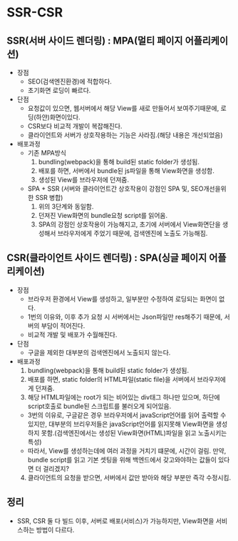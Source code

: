 # SSR-CSR
 
## SSR(서버 사이드 렌더링) : MPA(멀티 페이지 어플리케이션)  
  * 장점
    + SEO(검색엔진환경)에 적합하다.  
    + 초기화면 로딩이 빠르다.  
  * 단점
    + 요청값이 있으면, 웹서버에서 해당 View를 새로 만들어서 보여주기때문에, 로딩(하얀)화면이있다.  
    + CSR보다 비교적 개발이 복잡해진다.  
    + 클라이언트와 서버가 상호작용하는 기능은 사라짐.(해당 내용은 개선되었음)  
  * 배포과정  
    - 기존 MPA방식  
      1. bundling(webpack)을 통해 build된 static folder가 생성됨.  
      2. 배포를 하면, 서버에서 bundle된 js파일을 통해 View화면을 생성함.  
      3. 생성된 View를 브라우저에 던져줌.  
    - SPA + SSR (서버와 클라이언트간 상호작용이 강점인 SPA 및, SEO개선을위한 SSR 병합)  
      1. 위의 3단계와 동일함.  
      2. 던져진 View화면의 bundle요청 script를 읽어옴.  
      3. SPA의 강점인 상호작용이 가능해지고, 초기에 서버에서 View화면단을 생성해서 브라우저에게 주었기 때문에, 검색엔진에 노출도 가능해짐.  
## CSR(클라이언트 사이드 렌더링) : SPA(싱글 페이지 어플리케이션)
  * 장점  
    + 브라우저 환경에서 View를 생성하고, 일부분만 수정하여 로딩되는 화면이 없다.  
    + 1번의 이유와, 이후 추가 요청 시 서버에서는 Json파일만 res해주기 때문에, 서버의 부담이 적어진다.  
    + 비교적 개발 및 배포가 수월해진다.  
  * 단점  
    + 구글을 제외한 대부분의 검색엔진에서 노출되지 않는다.  
  * 배포과정  
    1. bundling(webpack)을 통해 build된 static folder가 생성됨.  
    2. 배포를 하면, static folder의 HTML파일(static file)을 서버에서 브라우저에게 던져줌.  
    3. 해당 HTML파일에는 root가 되는 비어있는 div태그 하나만 있으며, 하단에 script호출로 bundle된 스크립트를 불러오게 되어있음.  
      - 3번의 이유로, 구글같은 경우 브라우저에서 javaScript언어를 읽어 출력할 수 있지만, 대부분의 브리우저들은 javaScript언어를 읽지못해 View화면을 생성하지 못함.(검색엔진에서는 생성된 View화면(HTML)파일을 읽고 노출시키는 특성)  
      - 따라서, View를 생성하는데에 여러 과정을 거치기 떄문에, 시간이 걸림. 만약, bundle script를 읽고 기본 셋팅을 위해 백엔드에서 갖고와야하는 값들이 있다면 더 걸리겠지?
    4. 클라이언트의 요청을 받으면, 서버에서 값만 받아와 해당 부분만 즉각 수정시킴.    
## 정리  
  * SSR, CSR 둘 다 빌드 이후, 서버로 배포(서비스)가 가능하지만, View화면을 서비스하는 방법이 다르다.  
